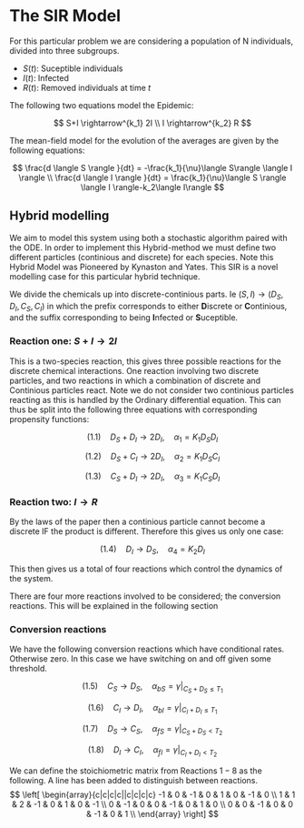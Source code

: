# The SIR Model


For this particular problem we are considering a population of N individuals, divided into three subgroups.

- $S(t)$: Suceptible individuals
- $I(t)$: Infected 
- $R(t)$: Removed individuals at time $t$

The following two equations model the Epidemic:

$$
S+I \rightarrow^{k_1} 2I \\
I \rightarrow^{k_2} R
$$

The mean-field model for the evolution of the averages are given by the following equations:

$$
\frac{d \langle S \rangle }{dt} = -\frac{k_1}{\nu}\langle S\rangle \langle I \rangle \\
\frac{d \langle I \rangle }{dt} = \frac{k_1}{\nu}\langle S \rangle \langle I \rangle-k_2\langle I\rangle
$$

## Hybrid modelling

We aim to model this system using both a stochastic algorithm paired with the ODE. In order to implement this Hybrid-method we must define two different particles (continious and discrete) for each species. Note this Hybrid Model was Pioneered by Kynaston and Yates. This SIR is a novel modelling case for this particular hybrid technique. 

We divide the chemicals up into discrete-continious parts. Ie $(S,I) \rightarrow (D_S,D_I,C_S,C_I)$ in which the prefix corresponds to either **D**iscrete or **C**ontinious, and the suffix corresponding to being **I**nfected or **S**uceptible. 

### Reaction one: $S+I \rightarrow 2I$

This is a two-species reaction, this gives three possible reactions for the discrete chemical interactions. One reaction involving two discrete particles, and two reactions in which a combination of discrete and Continious particles react. Note we do not consider two continious particles reacting as this is handled by the Ordinary differential equation. This can thus be split into the following three equations with corresponding propensity functions:

$$
(1.1) \quad D_S + D_I \rightarrow 2D_I, \quad \alpha_1 = K_1D_SD_I
$$

$$
(1.2) \quad D_S + C_I \rightarrow 2D_I, \quad \alpha_2 = K_1D_SC_I
$$

$$
(1.3) \quad C_S + D_I \rightarrow 2D_I, \quad \alpha_3 = K_1C_SD_I
$$


### Reaction two: $I \rightarrow R$

By the laws of the paper then a continious particle cannot become a discrete IF the product is different. Therefore this gives us only one case:

$$
(1.4) \quad D_I \rightarrow D_S, \quad \alpha_4=K_2D_I
$$

This then gives us a total of four reactions which control the dynamics of the system. 

There are four more reactions involved to be considered; the conversion reactions. This will be explained in the following section

### Conversion reactions

We have the following conversion reactions which have conditional rates. Otherwise zero. In this case we have switching on and off given some threshold. 

$$
(1.5) \quad  C_S \rightarrow D_S, \quad \alpha_{bS}=\gamma|_{C_S+D_S \leq T_1}
$$

$$
(1.6) \quad C_I \rightarrow D_I, \quad \alpha_{bI}=\gamma|_{C_I+D_I \leq T_1}
$$

$$
(1.7) \quad D_S \rightarrow C_S,  \quad \alpha_{fS}=\gamma|_{C_S+D_S < T_2}
$$

$$
(1.8) \quad D_I \rightarrow C_I, \quad \alpha_{fI}=\gamma|_{C_I+D_I < T_2}
$$


We can define the stoichiometric matrix from Reactions $1-8$ as the following. A line has been added to distinguish between reactions.  
$$
\left[ \begin{array}{c|c|c|c||c|c|c|c}
 -1 &  0 & -1 &  0 &  1 &  0 & -1 &  0 \\
  1 &  1 &  2 & -1 &  0 &  1 &  0 & -1 \\
  0 & -1 &  0 &  0 & -1 &  0 &  1 &  0 \\
  0 &  0 & -1 &  0 &  0 & -1 &  0 &  1 \\
\end{array} \right]
$$



 